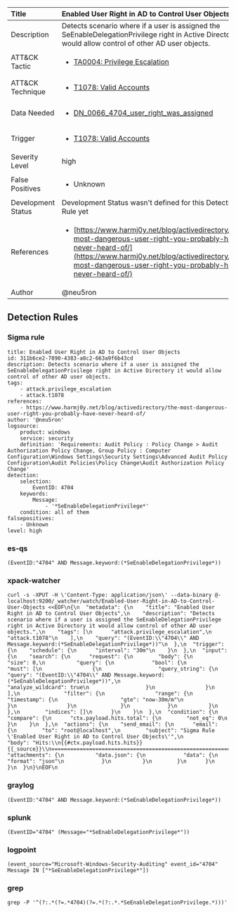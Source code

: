 | Title                | Enabled User Right in AD to Control User Objects                                                                                                                                                 |
|:---------------------|:------------------------------------------------------------------------------------------------------------------------------------------------------------|
| Description          | Detects scenario where if a user is assigned the SeEnableDelegationPrivilege right in Active Directory it would allow control of other AD user objects.                                                                                                                                           |
| ATT&amp;CK Tactic    |  <ul><li>[TA0004: Privilege Escalation](https://attack.mitre.org/tactics/TA0004)</li></ul>  |
| ATT&amp;CK Technique | <ul><li>[T1078: Valid Accounts](https://attack.mitre.org/techniques/T1078)</li></ul>  |
| Data Needed          | <ul><li>[DN_0066_4704_user_right_was_assigned](../Data_Needed/DN_0066_4704_user_right_was_assigned.md)</li></ul>  |
| Trigger              | <ul><li>[T1078: Valid Accounts](../Triggers/T1078.md)</li></ul>  |
| Severity Level       | high |
| False Positives      | <ul><li>Unknown</li></ul>  |
| Development Status   |  Development Status wasn't defined for this Detection Rule yet  |
| References           | <ul><li>[https://www.harmj0y.net/blog/activedirectory/the-most-dangerous-user-right-you-probably-have-never-heard-of/](https://www.harmj0y.net/blog/activedirectory/the-most-dangerous-user-right-you-probably-have-never-heard-of/)</li></ul>  |
| Author               | @neu5ron |


## Detection Rules

### Sigma rule

```
title: Enabled User Right in AD to Control User Objects
id: 311b6ce2-7890-4383-a8c2-663a9f6b43cd
description: Detects scenario where if a user is assigned the SeEnableDelegationPrivilege right in Active Directory it would allow control of other AD user objects.
tags:
    - attack.privilege_escalation
    - attack.t1078
references:
    - https://www.harmj0y.net/blog/activedirectory/the-most-dangerous-user-right-you-probably-have-never-heard-of/
author: '@neu5ron'
logsource:
    product: windows
    service: security
    definition: 'Requirements: Audit Policy : Policy Change > Audit Authorization Policy Change, Group Policy : Computer Configuration\Windows Settings\Security Settings\Advanced Audit Policy Configuration\Audit Policies\Policy Change\Audit Authorization Policy Change'
detection:
    selection:
        EventID: 4704
    keywords:
        Message:
            - '*SeEnableDelegationPrivilege*'
    condition: all of them
falsepositives: 
    - Unknown
level: high

```





### es-qs
    
```
(EventID:"4704" AND Message.keyword:(*SeEnableDelegationPrivilege*))
```


### xpack-watcher
    
```
curl -s -XPUT -H \'Content-Type: application/json\' --data-binary @- localhost:9200/_watcher/watch/Enabled-User-Right-in-AD-to-Control-User-Objects <<EOF\n{\n  "metadata": {\n    "title": "Enabled User Right in AD to Control User Objects",\n    "description": "Detects scenario where if a user is assigned the SeEnableDelegationPrivilege right in Active Directory it would allow control of other AD user objects.",\n    "tags": [\n      "attack.privilege_escalation",\n      "attack.t1078"\n    ],\n    "query": "(EventID:\\"4704\\" AND Message.keyword:(*SeEnableDelegationPrivilege*))"\n  },\n  "trigger": {\n    "schedule": {\n      "interval": "30m"\n    }\n  },\n  "input": {\n    "search": {\n      "request": {\n        "body": {\n          "size": 0,\n          "query": {\n            "bool": {\n              "must": [\n                {\n                  "query_string": {\n                    "query": "(EventID:\\"4704\\" AND Message.keyword:(*SeEnableDelegationPrivilege*))",\n                    "analyze_wildcard": true\n                  }\n                }\n              ],\n              "filter": {\n                "range": {\n                  "timestamp": {\n                    "gte": "now-30m/m"\n                  }\n                }\n              }\n            }\n          }\n        },\n        "indices": []\n      }\n    }\n  },\n  "condition": {\n    "compare": {\n      "ctx.payload.hits.total": {\n        "not_eq": 0\n      }\n    }\n  },\n  "actions": {\n    "send_email": {\n      "email": {\n        "to": "root@localhost",\n        "subject": "Sigma Rule \'Enabled User Right in AD to Control User Objects\'",\n        "body": "Hits:\\n{{#ctx.payload.hits.hits}}{{_source}}\\n================================================================================\\n{{/ctx.payload.hits.hits}}",\n        "attachments": {\n          "data.json": {\n            "data": {\n              "format": "json"\n            }\n          }\n        }\n      }\n    }\n  }\n}\nEOF\n
```


### graylog
    
```
(EventID:"4704" AND Message.keyword:(*SeEnableDelegationPrivilege*))
```


### splunk
    
```
(EventID="4704" (Message="*SeEnableDelegationPrivilege*"))
```


### logpoint
    
```
(event_source="Microsoft-Windows-Security-Auditing" event_id="4704" Message IN ["*SeEnableDelegationPrivilege*"])
```


### grep
    
```
grep -P '^(?:.*(?=.*4704)(?=.*(?:.*.*SeEnableDelegationPrivilege.*)))'
```



